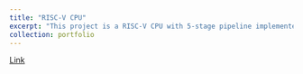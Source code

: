 ```yaml
---
title: "RISC-V CPU"
excerpt: "This project is a RISC-V CPU with 5-stage pipeline implemented in VHDL, synthesized and Placed in order to tape out.<br/><img src='/images/riscv_mpu.png.png'>"
collection: portfolio
---
```


[Link](https://github.com/abdelazeem201/5-Stage-Pipeline-RISC-V-RV32I)
